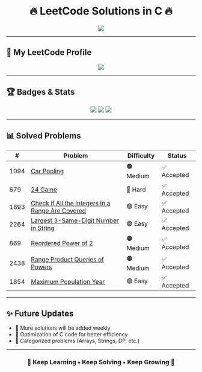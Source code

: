 <h1 align="center">🔥 LeetCode Solutions in C 🔥</h1>

<p align="center">
  <img src="https://readme-typing-svg.herokuapp.com?font=Fira+Code&size=22&pause=1000&color=36BCF7&center=true&vCenter=true&width=600&lines=Welcome+to+my+LeetCode+Solutions!;All+solutions+are+in+C;Profile:+Pratham_stack_coder;Solving+one+problem+at+a+time+🚀">
</p>

---

## 👤 My LeetCode Profile  
<p align="center">
  <a href="https://leetcode.com/u/Pratham_stack_coder">
    <img src="https://img.shields.io/badge/LeetCode-Pratham__stack__coder-orange?style=for-the-badge&logo=LeetCode" />
  </a>
</p>

---

## 🏆 Badges & Stats  

<p align="center">
  <img src="https://img.shields.io/badge/Language-C-blue?style=for-the-badge&logo=c" />
  <img src="https://img.shields.io/badge/Platform-LeetCode-orange?style=for-the-badge&logo=leetcode" />
  <img src="https://img.shields.io/badge/Solutions-7-green?style=for-the-badge" />
</p>

---

## 📊 Solved Problems  

<div align="center">

| # | Problem | Difficulty | Status |
|---|----------|------------|---------|
| 1094 | [Car Pooling](https://leetcode.com/problems/car-pooling/) | 🟠 Medium | ✅ Accepted |
| 679 | [24 Game](https://leetcode.com/problems/24-game/) | 🔴 Hard | ✅ Accepted |
| 1893 | [Check if All the Integers in a Range Are Covered](https://leetcode.com/problems/check-if-all-the-integers-in-a-range-are-covered/) | 🟢 Easy | ✅ Accepted |
| 2264 | [Largest 3-Same-Digit Number in String](https://leetcode.com/problems/largest-3-same-digit-number-in-string/) | 🟢 Easy | ✅ Accepted |
| 869 | [Reordered Power of 2](https://leetcode.com/problems/reordered-power-of-2/) | 🟠 Medium | ✅ Accepted |
| 2438 | [Range Product Queries of Powers](https://leetcode.com/problems/range-product-queries-of-powers/) | 🟠 Medium | ✅ Accepted |
| 1854 | [Maximum Population Year](https://leetcode.com/problems/maximum-population-year/) | 🟢 Easy | ✅ Accepted |

</div>

---

## ✨ Future Updates  
- 📌 More solutions will be added weekly  
- 📌 Optimization of C code for better efficiency  
- 📌 Categorized problems (Arrays, Strings, DP, etc.)  

---

<h3 align="center">🌟 Keep Learning • Keep Solving • Keep Growing 🌟</h3>
